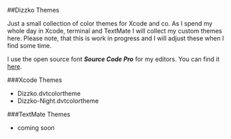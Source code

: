 ##Dizzko Themes

Just a small collection of color themes for Xcode and co. As I spend my whole day in Xcode, terminal and TextMate I will collect my custom themes here. Please note, that this is work in progress and I will adjust these when I find some time. 

I use the open source font ***Source Code Pro*** for my editors. You can find it [here](http://sourceforge.net/projects/sourcecodepro.adobe/). 


###Xcode Themes
- Dizzko.dvtcolortheme 
- Dizzko-Night.dvtcolortheme

###TextMate Themes
- coming soon




